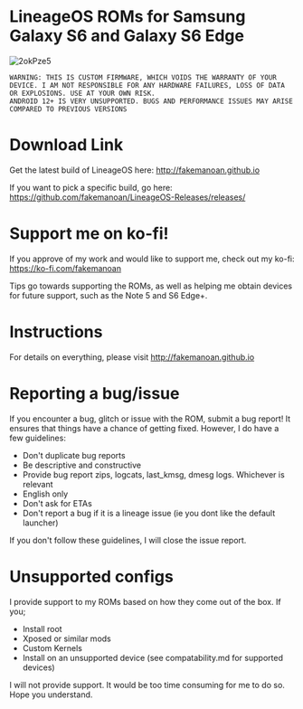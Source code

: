 # LineageOS ROMs for Samsung Galaxy S6 and Galaxy S6 Edge
![2okPze5](https://github.com/fakemanoan/LineageOS-Releases/assets/55951275/ce162595-1212-4e74-bf84-d8256eef00b9)

```
WARNING: THIS IS CUSTOM FIRMWARE, WHICH VOIDS THE WARRANTY OF YOUR DEVICE. I AM NOT RESPONSIBLE FOR ANY HARDWARE FAILURES, LOSS OF DATA OR EXPLOSIONS. USE AT YOUR OWN RISK.
ANDROID 12+ IS VERY UNSUPPORTED. BUGS AND PERFORMANCE ISSUES MAY ARISE COMPARED TO PREVIOUS VERSIONS
```

# Download Link
Get the latest build of LineageOS here: <http://fakemanoan.github.io>

If you want to pick a specific build, go here: https://github.com/fakemanoan/LineageOS-Releases/releases/

# Support me on ko-fi!
If you approve of my work and would like to support me, check out my ko-fi: https://ko-fi.com/fakemanoan

Tips go towards supporting the ROMs, as well as helping me obtain devices for future support, such as the Note 5 and S6 Edge+. 

# Instructions
For details on everything, please visit <http://fakemanoan.github.io>

# Reporting a bug/issue
If you encounter a bug, glitch or issue with the ROM, submit a bug report! It ensures that things have a chance of getting fixed.
However, I do have a few guidelines:
- Don't duplicate bug reports
- Be descriptive and constructive
- Provide bug report zips, logcats, last_kmsg, dmesg logs. Whichever is relevant
- English only
- Don't ask for ETAs
- Don't report a bug if it is a lineage issue (ie you dont like the default launcher)

If you don't follow these guidelines, I will close the issue report.

# Unsupported configs
I provide support to my ROMs based on how they come out of the box. If you;
- Install root
- Xposed or similar mods
- Custom Kernels
- Install on an unsupported device (see compatability.md for supported devices)

I will not provide support. It would be too time consuming for me to do so. Hope you understand. 
